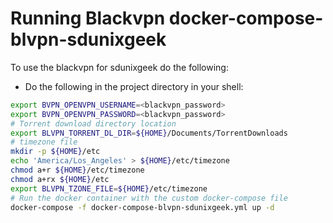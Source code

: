 # Running Blackvpn docker-compose-blvpn-sdunixgeek

To use the blackvpn for sdunixgeek do the following:

* Do the following in the project directory in your shell:

```bash
export BVPN_OPENVPN_USERNAME=<blackvpn_password>
export BVPN_OPENVPN_PASSWORD=<blackvpn_password>
# Torrent download directory location
export BLVPN_TORRENT_DL_DIR=${HOME}/Documents/TorrentDownloads
# timezone file
mkdir -p ${HOME}/etc
echo 'America/Los_Angeles' > ${HOME}/etc/timezone
chmod a+r ${HOME}/etc/timezone
chmod a+rx ${HOME}/etc
export BLVPN_TZONE_FILE=${HOME}/etc/timezone
# Run the docker container with the custom docker-compose file
docker-compose -f docker-compose-blvpn-sdunixgeek.yml up -d
```
